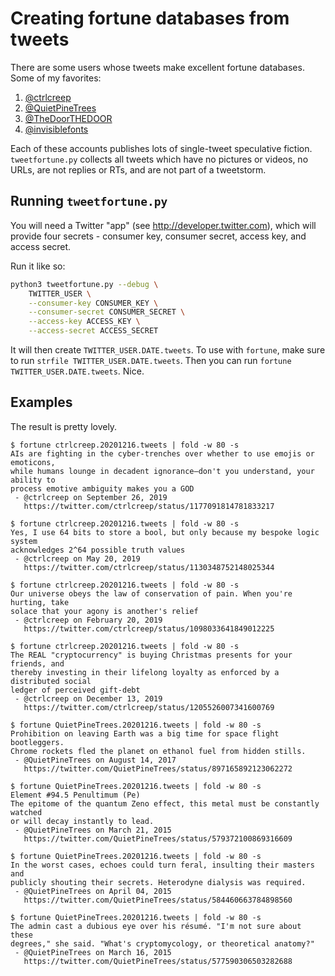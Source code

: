 # Creating fortune databases from tweets

There are some users whose tweets make excellent fortune databases. Some of my favorites:

1. [@ctrlcreep](https://twitter.com/ctrlcreep)
2. [@QuietPineTrees](https://twitter.com/QuietPineTrees)
3. [@TheDoorTHEDOOR](https://twitter.com/TheDoorTHEDOOR)
4. [@invisiblefonts](https://twitter.com/invisiblefonts)

Each of these accounts publishes lots of single-tweet speculative fiction. `tweetfortune.py` collects all tweets which have no pictures or videos, no URLs, are not replies or RTs, and are not part of a tweetstorm.

## Running `tweetfortune.py`

You will need a Twitter "app" (see <http://developer.twitter.com>), which will provide four secrets - consumer key, consumer secret, access key, and access secret.

Run it like so:

```sh
python3 tweetfortune.py --debug \
    TWITTER_USER \
    --consumer-key CONSUMER_KEY \
    --consumer-secret CONSUMER_SECRET \
    --access-key ACCESS_KEY \
    --access-secret ACCESS_SECRET
```

It will then create `TWITTER_USER.DATE.tweets`. To use with `fortune`, make sure to run `strfile TWITTER_USER.DATE.tweets`. Then you can run `fortune TWITTER_USER.DATE.tweets`. Nice.

## Examples

The result is pretty lovely.

```
$ fortune ctrlcreep.20201216.tweets | fold -w 80 -s
AIs are fighting in the cyber-trenches over whether to use emojis or emoticons,
while humans lounge in decadent ignorance—don't you understand, your ability to
process emotive ambiguity makes you a GOD
 - @ctrlcreep on September 26, 2019
   https://twitter.com/ctrlcreep/status/1177091814781833217

$ fortune ctrlcreep.20201216.tweets | fold -w 80 -s
Yes, I use 64 bits to store a bool, but only because my bespoke logic system
acknowledges 2^64 possible truth values
 - @ctrlcreep on May 20, 2019
   https://twitter.com/ctrlcreep/status/1130348752148025344

$ fortune ctrlcreep.20201216.tweets | fold -w 80 -s
Our universe obeys the law of conservation of pain. When you're hurting, take
solace that your agony is another's relief
 - @ctrlcreep on February 20, 2019
   https://twitter.com/ctrlcreep/status/1098033641849012225

$ fortune ctrlcreep.20201216.tweets | fold -w 80 -s
The REAL "cryptocurrency" is buying Christmas presents for your friends, and
thereby investing in their lifelong loyalty as enforced by a distributed social
ledger of perceived gift-debt
 - @ctrlcreep on December 13, 2019
   https://twitter.com/ctrlcreep/status/1205526007341600769

$ fortune QuietPineTrees.20201216.tweets | fold -w 80 -s
Prohibition on leaving Earth was a big time for space flight bootleggers.
Chrome rockets fled the planet on ethanol fuel from hidden stills.
 - @QuietPineTrees on August 14, 2017
   https://twitter.com/QuietPineTrees/status/897165892123062272

$ fortune QuietPineTrees.20201216.tweets | fold -w 80 -s
Element #94.5 Penultimum (Pe)
The epitome of the quantum Zeno effect, this metal must be constantly watched
or will decay instantly to lead.
 - @QuietPineTrees on March 21, 2015
   https://twitter.com/QuietPineTrees/status/579372100869316609

$ fortune QuietPineTrees.20201216.tweets | fold -w 80 -s
In the worst cases, echoes could turn feral, insulting their masters and
publicly shouting their secrets. Heterodyne dialysis was required.
 - @QuietPineTrees on April 04, 2015
   https://twitter.com/QuietPineTrees/status/584460663784898560

$ fortune QuietPineTrees.20201216.tweets | fold -w 80 -s
The admin cast a dubious eye over his résumé. "I'm not sure about these
degrees," she said. "What's cryptomycology, or theoretical anatomy?"
 - @QuietPineTrees on March 16, 2015
   https://twitter.com/QuietPineTrees/status/577590306503282688
```
